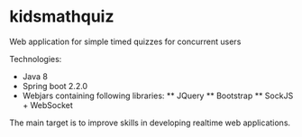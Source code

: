 # kidsmathquiz
Web application for simple timed quizzes for concurrent users

Technologies:
* Java 8
* Spring boot 2.2.0
* Webjars containing following libraries:
** JQuery
** Bootstrap
** SockJS + WebSocket

The main target is to improve skills in developing realtime web applications.
